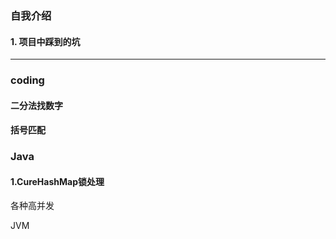 ### 自我介绍
#### 1. 项目中踩到的坑

---
### coding
#### 二分法找数字
#### 括号匹配

### Java
#### 1.CureHashMap锁处理

各种高并发

JVM